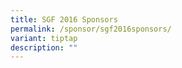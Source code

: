 ```yaml
---
title: SGF 2016 Sponsors
permalink: /sponsor/sgf2016sponsors/
variant: tiptap
description: ""
---
```

